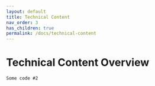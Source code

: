 ```yaml
---
layout: default
title: Technical Content
nav_order: 3
has_children: true
permalink: /docs/technical-content
---
```


# Technical Content Overview

```
Some code #2
```
